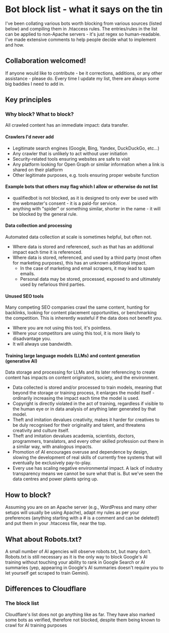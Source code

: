 # Bot block list - what it says on the tin
I've been collating various bots worth blocking from various sources (listed below) and compiling them in .htaccess rules. The entries/rules in the list can be applied to non-Apache servers - it's just regex so human-readable. I've made extensive comments to help people decide what to implement and how.

## Collaboration welcomed!
If anyone would like to contribute - be it corrections, additions, or any other assistance - please do. Every time I update my list, there are always some big baddies I need to add in.

## Key principles

### Why block? What to block?
All crawled content has an immediate impact: data transfer.

#### Crawlers I'd never add
  - Legitimate search engines (Google, Bing, Yandex, DuckDuckGo, etc...)
  - Any crawler that is unlikely to act without user initiation
  - Security-related tools ensuring websites are safe to visit
  - Any platform looking for Open Graph or similar information when a link is shared on their platform
  - Other legitimate purposes, e.g. tools ensuring proper website function

#### Example bots that others may flag which I allow or otherwise do not list
  - qualifiedbot is not blocked, as it is designed to only ever be used with the webmaster's consent - it is a paid-for service.
  - anything with "spider" or something similar, shorter in the name - it will be blocked by the general rule.

#### Data collection and processing  
Automated data collection at scale is sometimes helpful, but often not.
  - Where data is stored and referenced, such as that has an additional impact each time it is referenced.
  - Where data is stored, referenced, and used by a third party (most often for marketing purposes), this has an unknown additional impact.
    * In the case of marketing and email scrapers, it may lead to spam emails.
    * Personal data may be stored, processed, exposed to and ultimately used by nefarious third parties.
   
#### Unused SEO tools
Many competing SEO companies crawl the same content, hunting for backlinks, looking for content placement opportunities, or benchmarking the competition. This is inherently wasteful if the data does not benefit *you*.
  - Where you are not using this tool, it's pointless.
  - Where your competitors are using this tool, it is more likely to disadvantage you.
  - It will always use bandwidth.
  
#### Training large language models (LLMs) and content generation (generative AI)
Data storage and processing for LLMs and its later referencing to create content has impacts on content originators, society, and the environment.
  - Data collected is stored and/or processed to train models, meaning that beyond the storage or training process, it enlarges the model itself - ordinarily increasing the impact each time the model is used.
  - Copyright is directly violated in the act of training, regardless if visible to the human eye or in data analysis of anything later generated by that model.
  - Theft and imitation devalues creativity, makes it harder for creatives to be duly recognised for their originality and talent, and threatens creativity and culture itself.
  - Theft and imitation devalues academia, scientists, doctors, programmers, translators, and every other skilled profession out there in a similar way, with analogous impacts.
  - Promotion of AI encourages overuse and dependence by design, slowing the development of real skills of currently free systems that will eventually be exclusively pay-to-play.
  - Every use has scaling negative environmental impact. A lack of industry transparency means we cannot be sure what that is. But we've seen the data centres and power plants spring up.

## How to block?
Assuming you are on an Apache server (e.g., WordPress and many other setups will usually be using Apache), adapt my rules as per your preferences (anything starting with a # is a comment and can be deleted!) and put them in your .htaccess file, near the top.

## What about Robots.txt?
A small number of AI agencies will observe robots.txt, but many don't. Robots.txt is still necessary as it is the only way to block Google's AI training without touching your ability to rank in Google Search or AI summaries (yep, appearing in Google's AI summaries doesn't require you to let yourself get scraped to train Gemini).


## Differences to Cloudflare
### The block list
Cloudflare's list does not go anything like as far. They have also marked some bots as verified, therefore not blocked, despite them being known to crawl for AI training purposes

